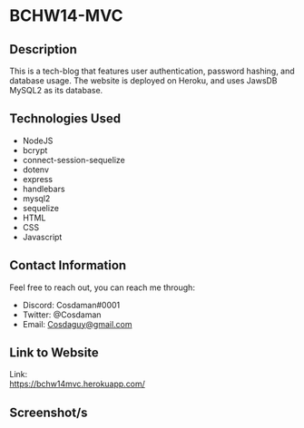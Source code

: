 # BCHW14-MVC  

## Description  

This is a tech-blog that features user authentication, password hashing, and database usage. The website is deployed on Heroku, and uses JawsDB MySQL2 as its database.

## Technologies Used  
- NodeJS
- bcrypt
- connect-session-sequelize
- dotenv
- express
- handlebars
- mysql2
- sequelize
- HTML
- CSS
- Javascript


## Contact Information  

Feel free to reach out, you can reach me through:  
- Discord: Cosdaman#0001  
- Twitter: @Cosdaman  
- Email: Cosdaguy@gmail.com  

## Link to Website  
Link:  
https://bchw14mvc.herokuapp.com/

## Screenshot/s  

